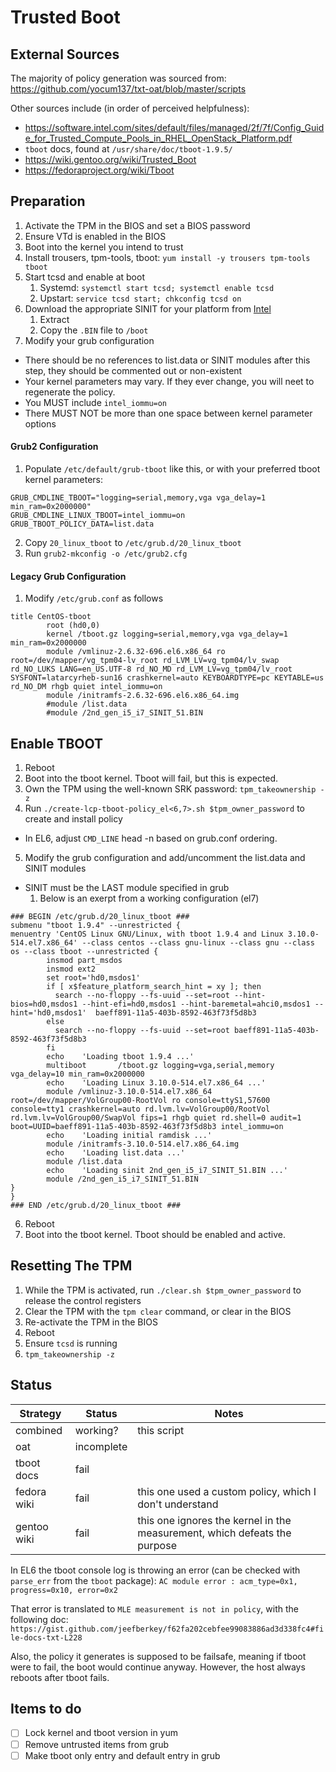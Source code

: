 # Trusted Boot

## External Sources

The majority of policy generation was sourced from:
https://github.com/yocum137/txt-oat/blob/master/scripts

Other sources include (in order of perceived helpfulness):
* https://software.intel.com/sites/default/files/managed/2f/7f/Config_Guide_for_Trusted_Compute_Pools_in_RHEL_OpenStack_Platform.pdf
* `tboot` docs, found at `/usr/share/doc/tboot-1.9.5/`
* https://wiki.gentoo.org/wiki/Trusted_Boot
* https://fedoraproject.org/wiki/Tboot

## Preparation

1. Activate the TPM in the BIOS and set a BIOS password
2. Ensure VTd is enabled in the BIOS
3. Boot into the kernel you intend to trust
4. Install trousers, tpm-tools, tboot:
    `yum install -y trousers tpm-tools tboot`
5. Start tcsd and enable at boot
    1. Systemd: `systemctl start tcsd; systemctl enable tcsd`
    2. Upstart: `service tcsd start; chkconfig tcsd on`
6. Download the appropriate SINIT for your platform from [Intel](https://software.intel.com/en-us/articles/intel-trusted-execution-technology)
    1. Extract
    2. Copy the `.BIN` file to `/boot`
7. Modify your grub configuration
  * There should be no references to list.data or SINIT modules after this step, they should be
commented out or non-existent
  * Your kernel parameters may vary. If they ever change, you will neet to regenerate the policy.
  * You MUST include `intel_iommu=on`
  * There MUST NOT be more than one space between kernel parameter options

#### Grub2 Configuration

1. Populate `/etc/default/grub-tboot` like this, or with your preferred tboot kernel parameters:

```
GRUB_CMDLINE_TBOOT="logging=serial,memory,vga vga_delay=1 min_ram=0x2000000"
GRUB_CMDLINE_LINUX_TBOOT=intel_iommu=on
GRUB_TBOOT_POLICY_DATA=list.data
```

2. Copy `20_linux_tboot` to `/etc/grub.d/20_linux_tboot`
3. Run `grub2-mkconfig -o /etc/grub2.cfg`

#### Legacy Grub Configuration

1. Modify `/etc/grub.conf` as follows

```
title CentOS-tboot
        root (hd0,0)
        kernel /tboot.gz logging=serial,memory,vga vga_delay=1 min_ram=0x2000000
        module /vmlinuz-2.6.32-696.el6.x86_64 ro root=/dev/mapper/vg_tpm04-lv_root rd_LVM_LV=vg_tpm04/lv_swap rd_NO_LUKS LANG=en_US.UTF-8 rd_NO_MD rd_LVM_LV=vg_tpm04/lv_root SYSFONT=latarcyrheb-sun16 crashkernel=auto KEYBOARDTYPE=pc KEYTABLE=us rd_NO_DM rhgb quiet intel_iommu=on
        module /initramfs-2.6.32-696.el6.x86_64.img
        #module /list.data
        #module /2nd_gen_i5_i7_SINIT_51.BIN
```

## Enable TBOOT

1. Reboot
2. Boot into the tboot kernel. Tboot will fail, but this is expected.
3. Own the TPM using the well-known SRK password:
    `tpm_takeownership -z`
4. Run `./create-lcp-tboot-policy_el<6,7>.sh $tpm_owner_password` to create and install policy
  * In EL6, adjust `CMD_LINE` head -n based on grub.conf ordering.
5. Modify the grub configuration and add/uncomment the list.data and SINIT modules
  * SINIT must be the LAST module specified in grub
    1. Below is an exerpt from a working configuration (el7)

```
### BEGIN /etc/grub.d/20_linux_tboot ###
submenu "tboot 1.9.4" --unrestricted {
menuentry 'CentOS Linux GNU/Linux, with tboot 1.9.4 and Linux 3.10.0-514.el7.x86_64' --class centos --class gnu-linux --class gnu --class os --class tboot --unrestricted {
        insmod part_msdos
        insmod ext2
        set root='hd0,msdos1'
        if [ x$feature_platform_search_hint = xy ]; then
          search --no-floppy --fs-uuid --set=root --hint-bios=hd0,msdos1 --hint-efi=hd0,msdos1 --hint-baremetal=ahci0,msdos1 --hint='hd0,msdos1'  baeff891-11a5-403b-8592-463f73f5d8b3
        else
          search --no-floppy --fs-uuid --set=root baeff891-11a5-403b-8592-463f73f5d8b3
        fi
        echo    'Loading tboot 1.9.4 ...'
        multiboot       /tboot.gz logging=vga,serial,memory vga_delay=10 min_ram=0x2000000
        echo    'Loading Linux 3.10.0-514.el7.x86_64 ...'
        module /vmlinuz-3.10.0-514.el7.x86_64 root=/dev/mapper/VolGroup00-RootVol ro console=ttyS1,57600 console=tty1 crashkernel=auto rd.lvm.lv=VolGroup00/RootVol rd.lvm.lv=VolGroup00/SwapVol fips=1 rhgb quiet rd.shell=0 audit=1 boot=UUID=baeff891-11a5-403b-8592-463f73f5d8b3 intel_iommu=on
        echo    'Loading initial ramdisk ...'
        module /initramfs-3.10.0-514.el7.x86_64.img
        echo    'Loading list.data ...'
        module /list.data
        echo    'Loading sinit 2nd_gen_i5_i7_SINIT_51.BIN ...'
        module /2nd_gen_i5_i7_SINIT_51.BIN
}
}
### END /etc/grub.d/20_linux_tboot ###
```

6. Reboot
7. Boot into the tboot kernel.  Tboot should be enabled and active.

## Resetting The TPM

1. While the TPM is activated, run `./clear.sh $tpm_owner_password` to release the control registers
2. Clear the TPM with the `tpm clear` command, or clear in the BIOS
3. Re-activate the TPM in the BIOS
4. Reboot
5. Ensure `tcsd` is running
6. `tpm_takeownership -z`

## Status

Strategy | Status | Notes
-------- | ------ | -----
combined | working? | this script
oat      | incomplete | |
tboot docs | fail | |
fedora wiki | fail | this one used a custom policy, which I don't understand |
gentoo wiki | fail | this one ignores the kernel in the measurement, which defeats the purpose |

In EL6 the tboot console log is throwing an error (can be checked with `parse_err` from the `tboot` package):
    `AC module error : acm_type=0x1, progress=0x10, error=0x2`

That error is translated to `MLE measurement is not in policy`, with the following doc:
    `https://gist.github.com/jeefberkey/f62fa202cebfee99083886ad3d338fc4#file-docs-txt-L228`

Also, the policy it generates is supposed to be failsafe, meaning if tboot were to fail, the boot would continue anyway. However, the host always reboots after tboot fails.

## Items to do

- [ ] Lock kernel and tboot version in yum
- [ ] Remove untrusted items from grub
- [ ] Make tboot only entry and default entry in grub
